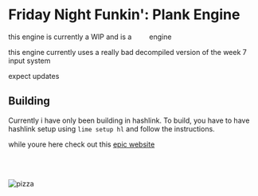 # Friday Night Funkin': Plank Engine

this engine is currently a WIP and is a &nbsp;&nbsp;&nbsp;&nbsp;&nbsp;&nbsp;&nbsp; engine

this engine currently uses a really bad decompiled version of the week 7 input system

expect updates

## Building
Currently i have only been building in hashlink. To build, you have to have hashlink setup using `lime setup hl` and follow the instructions. 

while youre here check out this [epic website](https://pictureofpizza.com/)

<br/>
<br/>

![pizza](https://pictureofpizza.com/img/pizza/piza.png)
